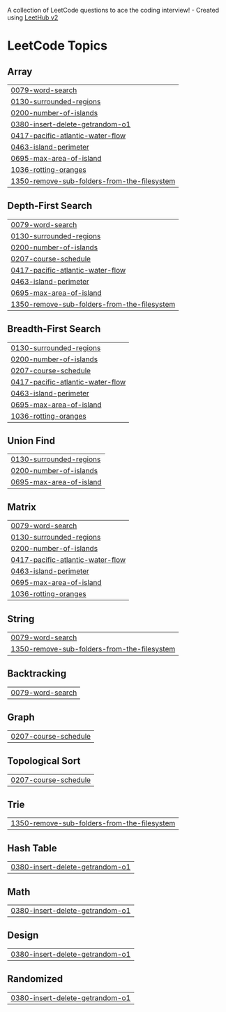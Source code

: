 A collection of LeetCode questions to ace the coding interview! - Created using [LeetHub v2](https://github.com/arunbhardwaj/LeetHub-2.0)
<!---LeetCode Topics Start-->
# LeetCode Topics
## Array
|  |
| ------- |
| [0079-word-search](https://github.com/varunkumarnr/leetcode/tree/master/0079-word-search) |
| [0130-surrounded-regions](https://github.com/varunkumarnr/leetcode/tree/master/0130-surrounded-regions) |
| [0200-number-of-islands](https://github.com/varunkumarnr/leetcode/tree/master/0200-number-of-islands) |
| [0380-insert-delete-getrandom-o1](https://github.com/varunkumarnr/leetcode/tree/master/0380-insert-delete-getrandom-o1) |
| [0417-pacific-atlantic-water-flow](https://github.com/varunkumarnr/leetcode/tree/master/0417-pacific-atlantic-water-flow) |
| [0463-island-perimeter](https://github.com/varunkumarnr/leetcode/tree/master/0463-island-perimeter) |
| [0695-max-area-of-island](https://github.com/varunkumarnr/leetcode/tree/master/0695-max-area-of-island) |
| [1036-rotting-oranges](https://github.com/varunkumarnr/leetcode/tree/master/1036-rotting-oranges) |
| [1350-remove-sub-folders-from-the-filesystem](https://github.com/varunkumarnr/leetcode/tree/master/1350-remove-sub-folders-from-the-filesystem) |
## Depth-First Search
|  |
| ------- |
| [0079-word-search](https://github.com/varunkumarnr/leetcode/tree/master/0079-word-search) |
| [0130-surrounded-regions](https://github.com/varunkumarnr/leetcode/tree/master/0130-surrounded-regions) |
| [0200-number-of-islands](https://github.com/varunkumarnr/leetcode/tree/master/0200-number-of-islands) |
| [0207-course-schedule](https://github.com/varunkumarnr/leetcode/tree/master/0207-course-schedule) |
| [0417-pacific-atlantic-water-flow](https://github.com/varunkumarnr/leetcode/tree/master/0417-pacific-atlantic-water-flow) |
| [0463-island-perimeter](https://github.com/varunkumarnr/leetcode/tree/master/0463-island-perimeter) |
| [0695-max-area-of-island](https://github.com/varunkumarnr/leetcode/tree/master/0695-max-area-of-island) |
| [1350-remove-sub-folders-from-the-filesystem](https://github.com/varunkumarnr/leetcode/tree/master/1350-remove-sub-folders-from-the-filesystem) |
## Breadth-First Search
|  |
| ------- |
| [0130-surrounded-regions](https://github.com/varunkumarnr/leetcode/tree/master/0130-surrounded-regions) |
| [0200-number-of-islands](https://github.com/varunkumarnr/leetcode/tree/master/0200-number-of-islands) |
| [0207-course-schedule](https://github.com/varunkumarnr/leetcode/tree/master/0207-course-schedule) |
| [0417-pacific-atlantic-water-flow](https://github.com/varunkumarnr/leetcode/tree/master/0417-pacific-atlantic-water-flow) |
| [0463-island-perimeter](https://github.com/varunkumarnr/leetcode/tree/master/0463-island-perimeter) |
| [0695-max-area-of-island](https://github.com/varunkumarnr/leetcode/tree/master/0695-max-area-of-island) |
| [1036-rotting-oranges](https://github.com/varunkumarnr/leetcode/tree/master/1036-rotting-oranges) |
## Union Find
|  |
| ------- |
| [0130-surrounded-regions](https://github.com/varunkumarnr/leetcode/tree/master/0130-surrounded-regions) |
| [0200-number-of-islands](https://github.com/varunkumarnr/leetcode/tree/master/0200-number-of-islands) |
| [0695-max-area-of-island](https://github.com/varunkumarnr/leetcode/tree/master/0695-max-area-of-island) |
## Matrix
|  |
| ------- |
| [0079-word-search](https://github.com/varunkumarnr/leetcode/tree/master/0079-word-search) |
| [0130-surrounded-regions](https://github.com/varunkumarnr/leetcode/tree/master/0130-surrounded-regions) |
| [0200-number-of-islands](https://github.com/varunkumarnr/leetcode/tree/master/0200-number-of-islands) |
| [0417-pacific-atlantic-water-flow](https://github.com/varunkumarnr/leetcode/tree/master/0417-pacific-atlantic-water-flow) |
| [0463-island-perimeter](https://github.com/varunkumarnr/leetcode/tree/master/0463-island-perimeter) |
| [0695-max-area-of-island](https://github.com/varunkumarnr/leetcode/tree/master/0695-max-area-of-island) |
| [1036-rotting-oranges](https://github.com/varunkumarnr/leetcode/tree/master/1036-rotting-oranges) |
## String
|  |
| ------- |
| [0079-word-search](https://github.com/varunkumarnr/leetcode/tree/master/0079-word-search) |
| [1350-remove-sub-folders-from-the-filesystem](https://github.com/varunkumarnr/leetcode/tree/master/1350-remove-sub-folders-from-the-filesystem) |
## Backtracking
|  |
| ------- |
| [0079-word-search](https://github.com/varunkumarnr/leetcode/tree/master/0079-word-search) |
## Graph
|  |
| ------- |
| [0207-course-schedule](https://github.com/varunkumarnr/leetcode/tree/master/0207-course-schedule) |
## Topological Sort
|  |
| ------- |
| [0207-course-schedule](https://github.com/varunkumarnr/leetcode/tree/master/0207-course-schedule) |
## Trie
|  |
| ------- |
| [1350-remove-sub-folders-from-the-filesystem](https://github.com/varunkumarnr/leetcode/tree/master/1350-remove-sub-folders-from-the-filesystem) |
## Hash Table
|  |
| ------- |
| [0380-insert-delete-getrandom-o1](https://github.com/varunkumarnr/leetcode/tree/master/0380-insert-delete-getrandom-o1) |
## Math
|  |
| ------- |
| [0380-insert-delete-getrandom-o1](https://github.com/varunkumarnr/leetcode/tree/master/0380-insert-delete-getrandom-o1) |
## Design
|  |
| ------- |
| [0380-insert-delete-getrandom-o1](https://github.com/varunkumarnr/leetcode/tree/master/0380-insert-delete-getrandom-o1) |
## Randomized
|  |
| ------- |
| [0380-insert-delete-getrandom-o1](https://github.com/varunkumarnr/leetcode/tree/master/0380-insert-delete-getrandom-o1) |
<!---LeetCode Topics End-->